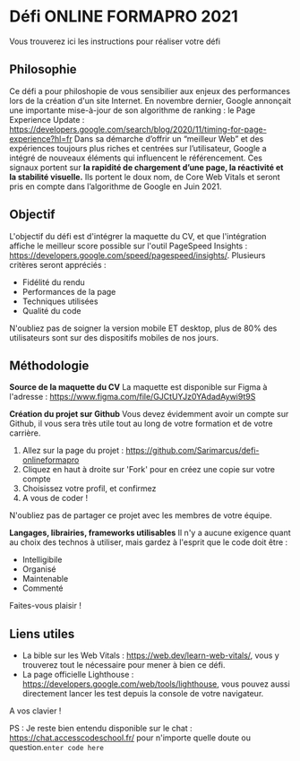 # Défi ONLINE FORMAPRO 2021
Vous trouverez ici les instructions pour réaliser votre défi

## Philosophie
Ce défi a pour philoshopie de vous sensibilier aux enjeux des performances lors de la création d'un site Internet. 
En novembre dernier, Google annonçait une importante mise-à-jour de son algorithme de ranking : le Page Experience Update : https://developers.google.com/search/blog/2020/11/timing-for-page-experience?hl=fr
Dans sa démarche d’offrir un “meilleur Web” et des expériences toujours plus riches et centrées sur l’utilisateur, Google a intégré de nouveaux éléments qui influencent le référencement. Ces signaux portent sur **la rapidité de chargement d’une page, la réactivité et la stabilité visuelle.**  Ils portent le doux nom, de Core Web Vitals et seront pris en compte dans l’algorithme de Google en Juin 2021.


## Objectif
L'objectif du défi est d'intégrer la maquette du CV, et que l'intégration affiche le meilleur score possible sur l'outil PageSpeed Insights : https://developers.google.com/speed/pagespeed/insights/.
Plusieurs critères seront appréciés : 

 - Fidélité du rendu
 - Performances de la page
 - Techniques utilisées
 - Qualité du code

N'oubliez pas de soigner la version mobile ET desktop, plus de 80% des utilisateurs sont sur des dispositifs mobiles de nos jours.  

## Méthodologie 

**Source de la maquette du CV**
La maquette est disponible sur Figma à l'adresse : https://www.figma.com/file/GJCtUYJz0YAdadAywi9t9S

**Création du projet sur Github**
Vous devez évidemment avoir un compte sur Github, il vous sera très utile tout au long de votre formation et de votre carrière. 

 1. Allez sur la page du projet : https://github.com/Sarimarcus/defi-onlineformapro
 2. Cliquez en haut à droite sur 'Fork' pour en créez une copie sur votre compte
 3. Choisissez votre profil, et confirmez
 4. A vous de coder !

N'oubliez pas de partager ce projet avec les membres de votre équipe.

**Langages, librairies, frameworks utilisables**
Il n'y a aucune exigence quant au choix des technos à utiliser, mais gardez à l'esprit que le code doit être :

 - Intelligibile 
 - Organisé
 - Maintenable 
 - Commenté

Faites-vous plaisir !

## Liens utiles

 - La bible sur les Web Vitals : https://web.dev/learn-web-vitals/, vous y trouverez tout le nécessaire pour mener à bien ce défi.
 - La page officielle Lighthouse : https://developers.google.com/web/tools/lighthouse, vous pouvez aussi directement lancer les test depuis la console de votre navigateur.

A vos clavier ! 

PS : Je reste bien entendu disponible sur le chat : https://chat.accesscodeschool.fr/ pour n'importe quelle doute ou question.`enter code here`
